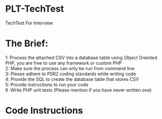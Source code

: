 # PLT-TechTest
TechTest For Interview

# The Brief:
1: Process the attached CSV into a database table using Object Oriented PHP, you are free to use any framework or custom PHP <br />
2: Make sure the process can only be run from command line <br />
3: Please adhere to PSR2 coding standards while writing code <br />
4: Provide the SQL to create the database table that stores CSV <br />
5: Provide instructions to run your code <br />
6 :Write PHP unit tests (Please mention if you have never written one) <br />

# Code Instructions
